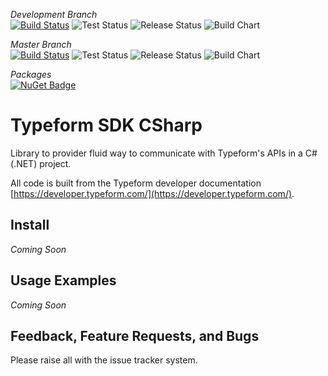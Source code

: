 *Development Branch*  
[![Build Status](https://jnhaffey.visualstudio.com/Typeform-Sdk-CSharp/_apis/build/status/Typeform-Sdk-CSharp-Development)](https://jnhaffey.visualstudio.com/Typeform-Sdk-CSharp/_build/latest?definitionId=9)
![Test Status](https://img.shields.io/azure-devops/tests/jnhaffey/Typeform-Sdk-CSharp/9.svg)
![Release Status](https://jnhaffey.vsrm.visualstudio.com/_apis/public/Release/badge/35ed67da-6dce-4253-959a-9fceab78585d/1/1)
![Build Chart](https://buildstats.info/azurepipelines/chart/jnhaffey/Typeform-Sdk-CSharp/9)



*Master Branch*  
[![Build Status](https://jnhaffey.visualstudio.com/Typeform-Sdk-CSharp/_apis/build/status/Typeform-Sdk-CSharp-Master)](https://jnhaffey.visualstudio.com/Typeform-Sdk-CSharp/_build/latest?definitionId=10)
![Test Status](https://img.shields.io/azure-devops/tests/jnhaffey/Typeform-Sdk-CSharp/10.svg)
![Release Status](https://jnhaffey.vsrm.visualstudio.com/_apis/public/Release/badge/35ed67da-6dce-4253-959a-9fceab78585d/2/2)
![Build Chart](https://buildstats.info/azurepipelines/chart/jnhaffey/Typeform-Sdk-CSharp/10)

*Packages*  
[![NuGet Badge](https://buildstats.info/nuget/Typeform.Sdk.Csharp)](https://www.nuget.org/packages/Typeform.Sdk.CSharp/)

# Typeform SDK CSharp

Library to provider fluid way to communicate with Typeform's APIs in a C# (.NET) project.

All code is built from the Typeform developer documentation [https://developer.typeform.com/](https://developer.typeform.com/).

## Install

*Coming Soon*

## Usage Examples

*Coming Soon*

## Feedback, Feature Requests, and Bugs

Please raise all with the issue tracker system.